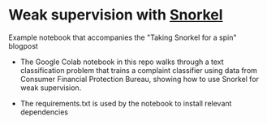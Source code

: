 # Weak supervision with [Snorkel](https://hazyresearch.github.io/snorkel/)

Example notebook that accompanies the "Taking Snorkel for a spin" blogpost

- The Google Colab notebook in this repo walks through a text classification problem that trains a complaint classifier using data from Consumer Financial Protection Bureau, showing how to use Snorkel for weak supervision.

- The requirements.txt is used by the notebook to install relevant dependencies
